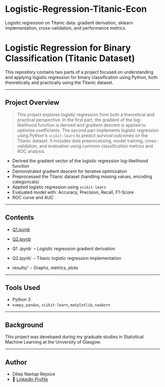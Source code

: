 # Logistic-Regression-Titanic-Econ
Logistic regression on Titanic data: gradient derivation, sklearn implementation, cross-validation, and performance metrics.
# Logistic Regression for Binary Classification (Titanic Dataset)

This repository contains two parts of a project focused on understanding and applying logistic regression for binary classification using Python, both theoretically and practically using the Titanic dataset.

---

## Project Overview

> This project explores logistic regression from both a theoretical and practical perspective. In the first part, the gradient of the log-likelihood function is derived and gradient descent is applied to optimize coefficients. The second part implements logistic regression using Python's `scikit-learn` to predict survival outcomes on the Titanic dataset. It includes data preprocessing, model training, cross-validation, and evaluation using common classification metrics and ROC analysis.

- Derived the gradient vector of the logistic regression log-likelihood function
- Demonstrated gradient descent for iterative optimization
- Preprocessed the Titanic dataset (handling missing values, encoding categoricals)
- Applied logistic regression using `scikit-learn`
- Evaluated model with:
  Accuracy, Precision, Recall, F1-Score
- ROC curve and AUC

---

## Contents

- [Q1.ipynb](./Q1.ipynb)
- [Q2.ipynb](./Q2.ipynb)

- Q1 .ipynb` – Logistic regression gradient derivation
- Q2.ipynb` – Titanic logistic regression implementation
- results/` – Graphs, metrics, plots

---

## Tools Used
- Python 3
- `numpy`, `pandas`, `scikit-learn`, `matplotlib`, `seaborn`

---

## Background
This project was developed during my graduate studies in Statistical Machine Learning at the University of Glasgow.

---

## Author
- Ditep Nantap Rejoice  
- 🔗 [LinkedIn Profile](https://www.linkedin.com/in/nantap-ditep-00490b231)
